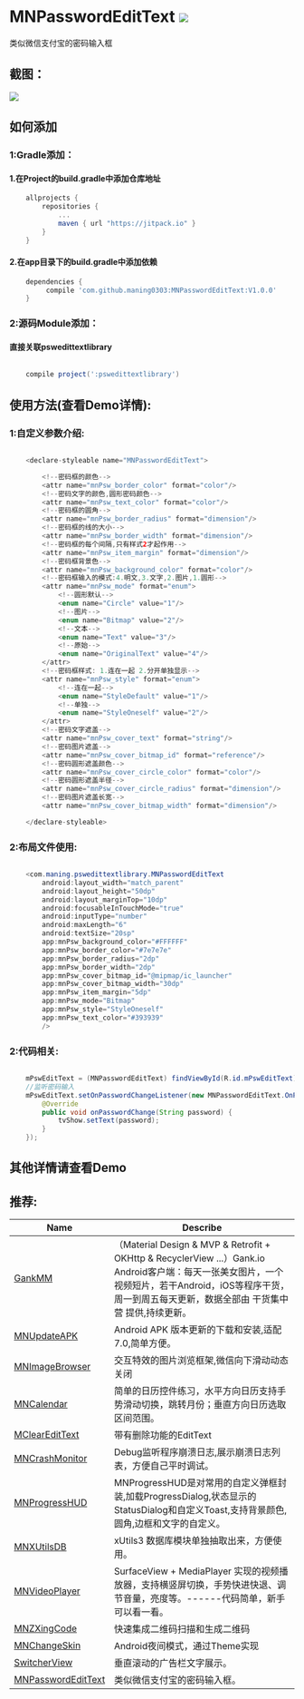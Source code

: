 # MNPasswordEditText [![](https://jitpack.io/v/maning0303/MNPasswordEditText.svg)](https://jitpack.io/#maning0303/MNPasswordEditText)
类似微信支付宝的密码输入框


## 截图：
![](https://github.com/maning0303/MNPasswordEditText/raw/master/screenshots/mn_pswedittext_001.png)


## 如何添加
### 1:Gradle添加：
#### 1.在Project的build.gradle中添加仓库地址

``` gradle
	allprojects {
		repositories {
			...
			maven { url "https://jitpack.io" }
		}
	}
```

#### 2.在app目录下的build.gradle中添加依赖
``` gradle
	dependencies {
	     compile 'com.github.maning0303:MNPasswordEditText:V1.0.0'
	}
```

### 2:源码Module添加：
#### 直接关联pswedittextlibrary

``` gradle

	compile project(':pswedittextlibrary')

```

## 使用方法(查看Demo详情):

### 1:自定义参数介绍:
``` java

    <declare-styleable name="MNPasswordEditText">

        <!--密码框的颜色-->
        <attr name="mnPsw_border_color" format="color"/>
        <!--密码文字的颜色,圆形密码颜色-->
        <attr name="mnPsw_text_color" format="color"/>
        <!--密码框的圆角-->
        <attr name="mnPsw_border_radius" format="dimension"/>
        <!--密码框的线的大小-->
        <attr name="mnPsw_border_width" format="dimension"/>
        <!--密码框的每个间隔,只有样式2才起作用-->
        <attr name="mnPsw_item_margin" format="dimension"/>
        <!--密码框背景色-->
        <attr name="mnPsw_background_color" format="color"/>
        <!--密码框输入的模式:4.明文,3.文字,2.图片,1.圆形-->
        <attr name="mnPsw_mode" format="enum">
            <!--圆形默认-->
            <enum name="Circle" value="1"/>
            <!--图片-->
            <enum name="Bitmap" value="2"/>
            <!--文本-->
            <enum name="Text" value="3"/>
            <!--原始-->
            <enum name="OriginalText" value="4"/>
        </attr>
        <!--密码框样式: 1.连在一起 2.分开单独显示-->
        <attr name="mnPsw_style" format="enum">
            <!--连在一起-->
            <enum name="StyleDefault" value="1"/>
            <!--单独-->
            <enum name="StyleOneself" value="2"/>
        </attr>
        <!--密码文字遮盖-->
        <attr name="mnPsw_cover_text" format="string"/>
        <!--密码图片遮盖-->
        <attr name="mnPsw_cover_bitmap_id" format="reference"/>
        <!--密码圆形遮盖颜色-->
        <attr name="mnPsw_cover_circle_color" format="color"/>
        <!--密码圆形遮盖半径-->
        <attr name="mnPsw_cover_circle_radius" format="dimension"/>
        <!--密码图片遮盖长宽-->
        <attr name="mnPsw_cover_bitmap_width" format="dimension"/>

    </declare-styleable>

```

### 2:布局文件使用:
``` java

    <com.maning.pswedittextlibrary.MNPasswordEditText
        android:layout_width="match_parent"
        android:layout_height="50dp"
        android:layout_marginTop="10dp"
        android:focusableInTouchMode="true"
        android:inputType="number"
        android:maxLength="6"
        android:textSize="20sp"
        app:mnPsw_background_color="#FFFFFF"
        app:mnPsw_border_color="#7e7e7e"
        app:mnPsw_border_radius="2dp"
        app:mnPsw_border_width="2dp"
        app:mnPsw_cover_bitmap_id="@mipmap/ic_launcher"
        app:mnPsw_cover_bitmap_width="30dp"
        app:mnPsw_item_margin="5dp"
        app:mnPsw_mode="Bitmap"
        app:mnPsw_style="StyleOneself"
        app:mnPsw_text_color="#393939"
        />

```

### 2:代码相关:
``` java

    mPswEditText = (MNPasswordEditText) findViewById(R.id.mPswEditText);
    //监听密码输入
    mPswEditText.setOnPasswordChangeListener(new MNPasswordEditText.OnPasswordChangeListener() {
        @Override
        public void onPasswordChange(String password) {
            tvShow.setText(password);
        }
    });

```

## 其他详情请查看Demo


## 推荐:
Name | Describe |
--- | --- |
[GankMM](https://github.com/maning0303/GankMM) | （Material Design & MVP & Retrofit + OKHttp & RecyclerView ...）Gank.io Android客户端：每天一张美女图片，一个视频短片，若干Android，iOS等程序干货，周一到周五每天更新，数据全部由 干货集中营 提供,持续更新。 |
[MNUpdateAPK](https://github.com/maning0303/MNUpdateAPK) | Android APK 版本更新的下载和安装,适配7.0,简单方便。 |
[MNImageBrowser](https://github.com/maning0303/MNImageBrowser) | 交互特效的图片浏览框架,微信向下滑动动态关闭 |
[MNCalendar](https://github.com/maning0303/MNCalendar) | 简单的日历控件练习，水平方向日历支持手势滑动切换，跳转月份；垂直方向日历选取区间范围。 |
[MClearEditText](https://github.com/maning0303/MClearEditText) | 带有删除功能的EditText |
[MNCrashMonitor](https://github.com/maning0303/MNCrashMonitor) | Debug监听程序崩溃日志,展示崩溃日志列表，方便自己平时调试。 |
[MNProgressHUD](https://github.com/maning0303/MNProgressHUD) | MNProgressHUD是对常用的自定义弹框封装,加载ProgressDialog,状态显示的StatusDialog和自定义Toast,支持背景颜色,圆角,边框和文字的自定义。 |
[MNXUtilsDB](https://github.com/maning0303/MNXUtilsDB) | xUtils3 数据库模块单独抽取出来，方便使用。 |
[MNVideoPlayer](https://github.com/maning0303/MNVideoPlayer) | SurfaceView + MediaPlayer 实现的视频播放器，支持横竖屏切换，手势快进快退、调节音量，亮度等。------代码简单，新手可以看一看。 |
[MNZXingCode](https://github.com/maning0303/MNZXingCode) | 快速集成二维码扫描和生成二维码 |
[MNChangeSkin](https://github.com/maning0303/MNChangeSkin) | Android夜间模式，通过Theme实现 |
[SwitcherView](https://github.com/maning0303/SwitcherView) | 垂直滚动的广告栏文字展示。 |
[MNPasswordEditText](https://github.com/maning0303/MNPasswordEditText) | 类似微信支付宝的密码输入框。 |


